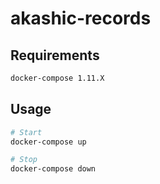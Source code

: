 # akashic-records

## Requirements
```bash
docker-compose 1.11.X
```

## Usage
```bash
# Start
docker-compose up

# Stop
docker-compose down
```

